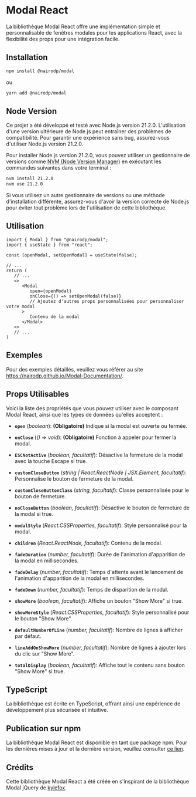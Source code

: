 # Modal React
La bibliothèque Modal React offre une implémentation simple et personnalisable de fenêtres modales pour les applications React, avec la flexibilité des props pour une intégration facile.



## Installation

```bash
npm install @nairodp/modal
```

ou

```bash
yarn add @nairodp/modal
```


## Node Version

Ce projet a été développé et testé avec Node.js version 21.2.0. L'utilisation d'une version ultérieure de Node.js peut entraîner des problèmes de compatibilité. Pour garantir une expérience sans bug, assurez-vous d'utiliser Node.js version 21.2.0.

Pour installer Node.js version 21.2.0, vous pouvez utiliser un gestionnaire de versions comme [NVM (Node Version Manager)](https://github.com/nvm-sh/nvm) en exécutant les commandes suivantes dans votre terminal :

```bash
nvm install 21.2.0
nvm use 21.2.0
```

Si vous utilisez un autre gestionnaire de versions ou une méthode d'installation différente, assurez-vous d'avoir la version correcte de Node.js pour éviter tout problème lors de l'utilisation de cette bibliothèque.


## Utilisation

```
import { Modal } from "@nairodp/modal";
import { useState } from "react";

const [openModal, setOpenModal] = useState(false);

// ...
return (
   // ...
   <>
      <Modal
         open={openModal}
         onClose={() => setOpenModal(false)}
         // Ajoutez d'autres props personnalisées pour personnaliser votre modal
      >
         Contenu de la modal
      </Modal>
   <>
   // ...
)
```



## Exemples

Pour des exemples détaillés, veuillez vous référer au site https://nairodp.github.io/Modal-Documentation/.



## Props Utilisables

Voici la liste des propriétés que vous pouvez utiliser avec le composant Modal React, ainsi que les types de données qu'elles acceptent :

- **`open`** (*boolean*): **(Obligatoire)** Indique si la modal est ouverte ou fermée.

- **`onClose`** (*() => void*): **(Obligatoire)** Fonction à appeler pour fermer la modal.

- **`ESCNotActive`** (*boolean, facultatif*): Désactive la fermeture de la modal avec la touche Escape si true.

- **`customCloseButton`** (*string | React.ReactNode | JSX.Element, facultatif*): Personnalise le bouton de fermeture de la modal.

- **`customCloseButtonClass`** (*string, facultatif*): Classe personnalisée pour le bouton de fermeture.

- **`noCloseButton`** (*boolean, facultatif*): Désactive le bouton de fermeture de la modal si true.

- **`modalStyle`** (*React.CSSProperties, facultatif*): Style personnalisé pour la modal.

- **`children`** (*React.ReactNode, facultatif*): Contenu de la modal.

- **`fadeDuration`** (*number, facultatif*): Durée de l'animation d'apparition de la modal en millisecondes.

- **`fadeDelay`** (*number, facultatif*): Temps d'attente avant le lancement de l'animation d'apparition de la modal en millisecondes.

- **`fadeDown`** (*number, facultatif*): Temps de disparition de la modal.

- **`showMore`** (*boolean, facultatif*): Affiche un bouton "Show More" si true.

- **`showMoreStyle`** (*React.CSSProperties, facultatif*): Style personnalisé pour le bouton "Show More".

- **`defaultNumberOfLine`** (*number, facultatif*): Nombre de lignes à afficher par défaut.

- **`lineAddOnShowMore`** (*number, facultatif*): Nombre de lignes à ajouter lors du clic sur "Show More".

- **`totalDisplay`** (*boolean, facultatif*): Affiche tout le contenu sans bouton "Show More" si true.




## TypeScript

La bibliothèque est écrite en TypeScript, offrant ainsi une expérience de développement plus sécurisée et intuitive.



## Publication sur npm

La bibliothèque Modal React est disponible en tant que package npm. Pour les dernières mises à jour et la dernière version, veuillez consulter [ce lien](https://www.npmjs.com/package/@nairodp/modal).


## Crédits

Cette bibliothèque Modal React a été créée en s'inspirant de la bibliothèque Modal jQuery de [kylefox](https://github.com/kylefox).
